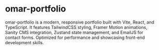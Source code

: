 # omar-portfolio
omar-portfolio is a modern, responsive portfolio built with Vite, React, and TypeScript. It features TailwindCSS styling, Framer Motion animations, Sanity CMS integration, Zustand state management, and EmailJS for contact forms. Optimized for performance and showcasing front-end development skills.
